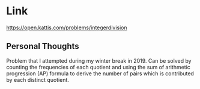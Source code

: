 # Link

https://open.kattis.com/problems/integerdivision

## Personal Thoughts

Problem that I attempted during my winter break in 2019. Can be solved by counting the frequencies of each quotient and using the sum of arithmetic progression (AP) formula to derive the number of pairs which is contributed by each distinct quotient.

